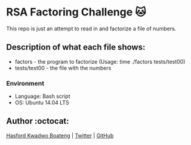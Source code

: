 # RSA Factoring Challenge :cat:
This repo is just an attempt to read in and factorize a file of numbers.

## Description of what each file shows:
* factors - the program to factorize (Usage: time ./factors tests/test00)
* tests/test00 - the file with the numbers
### Environment
* Language: Bash script
* OS: Ubuntu 14.04 LTS

## Author :octocat:

[Hasford Kwadwo Boateng](https://www.linkedin.com/in/Kwadwo-Agyenim-Boateng-Hasford) | [Twitter](https://twitter.com/HasfordKwadwo) | [GitHub](https://github.com/Kboateng346)
